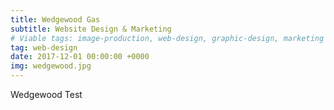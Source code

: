 ```yaml
---
title: Wedgewood Gas
subtitle: Website Design & Marketing
# Viable tags: image-production, web-design, graphic-design, marketing
tag: web-design
date: 2017-12-01 00:00:00 +0000
img: wedgewood.jpg
---
```


Wedgewood Test

